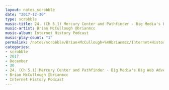 ```yaml
---
layout: notes_scrobble
date: "2017-12-30"
type: scrobble
music-title: 24. (Ch 5.1) Mercury Center and Pathfinder - Big Media's Big Web Adventure
music-artist: Brian McCullough @brianmcc
music-album: Internet History Podcast
music-play-count: "1"
permalink: /notes/scrobble/Brian+McCullough+%40brianmcc/Internet+History+Podcast/f4eabdeeddce7170272138871cc9bce2c0898711.html
categories:
- scrobble
- 2017
- December
- 30
- 24. (Ch 5.1) Mercury Center and Pathfinder - Big Media's Big Web Adventure
- Brian McCullough @brianmcc
- Internet History Podcast
---
```

